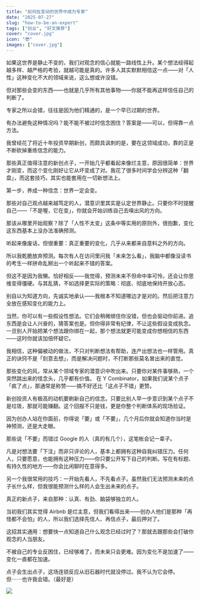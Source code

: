 ```yaml
---
title: "如何在变动的世界中成为专家"
date: "2025-07-27"
slug: "how-to-be-an-expert"
tags: ["创业", "好文推荐"]
cover: "cover.jpg"
icon: "😎"
images: ["cover.jpg"]
---
```

如果这世界是静止不变的，我们对观念的信心就能一路线性上升。某个想法经得起越多样、越严格的考验，就越可能是真的。许多人其实默默相信这一点——对「人性」这种变化不大的领域来说，这么想或许没错。



但对那些会变的东西——也就是几乎所有其他事物——你就不能再这样信任自己的判断了。



专家之所以会错，往往是因为他们精通的，是一个早已过期的世界。



有办法避免这种情况吗？能不能不被过时信念困住？答案是——可以，但得靠一点方法。



我曾经花了将近十年投资早期新创，而颇具讽刺的是，要在这领域成功，靠的正是不断砍掉重练信念的能力。



那些真正值得注意的新创点子，一开始几乎都看起来像烂主意，原因很简单：世界才刚变，而这个变化刚好让它从坏变成了对。我花了很多时间学会分辨这种「翻盘」，而这套技巧，其实也能套用在一切新想法上。



第一步，养成一种信念：世界一定会变。



那些对自己观点越来越笃定的人，潜意识里其实是认定世界静止。只要你不时提醒自己——「不是喔，它在变」，你就会开始训练自己去嗅出风的方向。



那该从哪里开始观察？除了「人性不太变」这条中等实用的原则外，很抱歉，变化这东西基本上没办法准确预测。



听起来像废话，但很重要：真正重要的变化，几乎从来都来自意料之外的方向。



所以我乾脆放弃预测。每次有人在访问里问我「未来怎么看」，我脑中都像没读书的考生一样拼命乱掰出一个听起来不错的答案。



但这不是因为我懒。恰好相反——我觉得，预测未来不但命中率可怜，还会让你思维变得僵硬。与其乱猜，不如选择更实际的策略：彻底、彻底地保持开放心态。



别自以为知道方向，先诚实地承认——我根本不知道哪边才是对的。然后把注意力全放在感知变化的能力上。



当然，你可以有一些假设性想法。它们会稍微绑住你没错，但也会驱动你前进。追东西是会让人兴奋的，猜答案也是。但你得非常有纪律，不让这些假设变成执念。
一旦别人开始把某个想法跟你绑在一起，那个想法就更可能变成你想相信的东西——这时你就该加倍怀疑它。



我相信，这种偏被动的做法，不只对判断想法有帮助，连产出想法也一样管用。真正的诀窍不是「刻意去想」，而是解决问题时，不打断那些莫名冒出来的直觉。



那些变化的风，常从某个领域专家的潜意识中吹出来。只要你对某件事够熟，一个突然跳出来的怪念头，几乎都有价值。
在 Y Combinator，如果我们说某个点子「疯了点」，那通常是称赞——搞不好还比「这点子不错」更赞。



新创投资人有极高的动机要刷新自己的信念。只要比别人早一步意识到某个点子不是垃圾，那就可能赚翻。这个回报不只是钱，更是你整个判断体系的现场验证。



因为创办人站在你面前，你得说「要」或「不要」，几个月后你就会知道你当时是神预测，还是大走眼。



那些说「不要」而错过 Google 的人（真的有几个），这笔帐会记一辈子。



凡是对想法要「下注」而非只评论的人，基本上都拥有这种自我纠错压力。任何人，只要愿意，也能拥有这种压力——你只要公开写下自己的判断。写在有标题、有持久性的地方——你会比闲聊时在意得多。



另一个我很常用的技巧：一开始先看人，不先看点子。虽然我们无法预测未来的点子长什么样，但我很能预测什么样的人会生出未来的点子。



真正的新点子，来自那种：认真、有劲、脑袋够独立的人。



当初我们其实觉得 Airbnb 是烂主意，但我们看得出来——创办人他们是那种「再怪都不会怕」的人，所以我们选择先信人、再信点子，最后押对了。



这招其实通用：想要快一点知道自己什么观念已经过时了？那就去跟那些会打破你观念的人当朋友。



不被自己的专业反困住，已经够难了，而未来只会更难。因为变化不是加速了——变化一直都在加速。



点子会生出点子，这场连锁反应从旧石器时代就没停过。我不认为它会停。
但⋯⋯也许我会错。（最好是）




![](https://prod-files-secure.s3.us-west-2.amazonaws.com/112d0858-5090-4d34-a606-b75eb8d65fd2/46476355-9cf3-4e99-9b7a-3531bc426380/1000202064.png?X-Amz-Algorithm=AWS4-HMAC-SHA256&X-Amz-Content-Sha256=UNSIGNED-PAYLOAD&X-Amz-Credential=ASIAZI2LB4666DJFOYZ7%2F20250806%2Fus-west-2%2Fs3%2Faws4_request&X-Amz-Date=20250806T234839Z&X-Amz-Expires=3600&X-Amz-Security-Token=IQoJb3JpZ2luX2VjEEcaCXVzLXdlc3QtMiJIMEYCIQDDqbtKPNb06CIK3ieTIYGGb1qXEL3fzm9PKgEqgH40kgIhAPS9OfSPFktNL7ritBah1J%2FpSDMkJR97KU9lWVmAqe4FKogECID%2F%2F%2F%2F%2F%2F%2F%2F%2F%2FwEQABoMNjM3NDIzMTgzODA1IgxDOMo2J18ZnMxbWnkq3AP4aEDg2ryf61w%2BxwV857ZfPbGW536A3IJtVN1c6o7HMJEeu2zTp6eOQh4L3bFsu0w%2BKJZR6UScrfvBdICNrO78X1toBdjLcq3waUUmd4vMhaIwYaKsWj6hrS1%2BkScxYIprb7%2FQCNUJd5VbRhKlhZsz1vwMgJQtzgro4kRLwS8iHOkF%2BIo7io4c4MpbGtF%2Bki9jnOl7Jo5rCqn8f9yBtPAcxcPjBa17Su7Jn40uyHed6FdhvYUyIIPy%2FlxLLHzF0fg0NOfFnpnXJW7Spd0cN408SKgqY4iiBzUsBdY6%2FCQkYjfF4368dim9iujC83A%2FB%2B6%2FcHlOAraFR1mVEBjvtG8MP6nGDYWR6JSZz0R8V6DWG952XI7GKqbl9Cd2NVH3B%2B90heIXaKjMdcNrcOlP7UaAfkCeGoPN15%2FvOIIu5J2FLkRWfcGsdMwKCdhEE36DRXEDlaD1DxtsM%2FfdBsPnRKr7ooTCheaa6AmEkF%2FHl5G3LwNdZpwmEkfXWHdh%2B0v0p7Knw%2Fna7eMnAafOXmNhow6kVAillPNI%2F3105TZ%2BPLsNN0OGr9qMPogO0lZHhNp8i0XASqIEG1Q1As9WQy04aWICJW3zQTq5BbqsSnDqOgdrSGBX4DhhQ9y5KpXgnTCNvs%2FEBjqkAWtGbvh1ZhBo6cy1s86DHdfYtz4GYH2t6T0I87lJ5IhbGbk0hn%2BcowCZEJrP7A%2BMVQfcO7zpyyufVR45axzT%2BR1aw1FGGRXnYxMsgognKZc%2FhfXb63alnj%2BVBvMxjsFk3%2BwQTrYQg9HH0TDknP%2FLEAwTchQf9ytskpKL8bTiRB2zBzh%2BckL6uWBN6JEJlrrz9lNnhKwCcJE%2Bz7YarbaSHdgWLZMN&X-Amz-Signature=4dea7059e1cdf0d1574ab0a1d6943cf5805abaed3de680fd05e2d2ccad52144f&X-Amz-SignedHeaders=host&x-amz-checksum-mode=ENABLED&x-id=GetObject)

